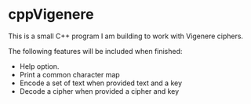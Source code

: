 # cppVigenere

This is a small C++ program I am building to work with Vigenere ciphers.

The following features will be included when finished:

  * Help option.
  * Print a common character map
  * Encode a set of text when provided text and a key
  * Decode a cipher when provided a cipher and key
